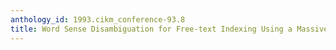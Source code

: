 ```yaml
---
anthology_id: 1993.cikm_conference-93.8
title: Word Sense Disambiguation for Free-text Indexing Using a Massive Semantic Network
---
```

